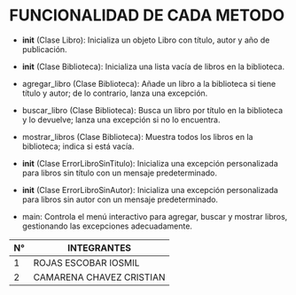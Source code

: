 # FUNCIONALIDAD DE CADA METODO 


* __init__ (Clase Libro):
Inicializa un objeto Libro con título, autor y año de publicación.

* __init__ (Clase Biblioteca):
Inicializa una lista vacía de libros en la biblioteca.

* agregar_libro (Clase Biblioteca):
Añade un libro a la biblioteca si tiene título y autor; de lo contrario, lanza una excepción.

* buscar_libro (Clase Biblioteca):
Busca un libro por título en la biblioteca y lo devuelve; lanza una excepción si no lo encuentra.

* mostrar_libros (Clase Biblioteca):
Muestra todos los libros en la biblioteca; indica si está vacía.

* __init__ (Clase ErrorLibroSinTitulo):
Inicializa una excepción personalizada para libros sin título con un mensaje predeterminado.

* __init__ (Clase ErrorLibroSinAutor):
Inicializa una excepción personalizada para libros sin autor con un mensaje predeterminado.

* main:
Controla el menú interactivo para agregar, buscar y mostrar libros, gestionando las excepciones adecuadamente.


| N° |      INTEGRANTES         |
|----|--------------------------|
| 1  | ROJAS ESCOBAR IOSMIL     |
| 2  |CAMARENA CHAVEZ CRISTIAN  |
